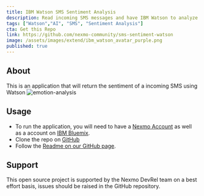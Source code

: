 ```yaml
---
title: IBM Watson SMS Sentiment Analysis
description: Read incoming SMS messages and have IBM Watson to analyze the messages
tags: ["Watson","AI", "SMS", "Sentiment Analysis"]
cta: Get this Repo
link: https://github.com/nexmo-community/sms-sentiment-watson
image: /assets/images/extend/ibm_watson_avatar_purple.png
published: true
---
```


## About
This is an application that will return the sentiment of a incoming SMS using Watson
![emotion-analysis](/assets/images/extend/emotion-analysis.png)

## Usage
- To run the application, you will need to have a [Nexmo Account](https://dashboard.nexmo.com/) as well as a account on [IBM Bluemix](https://console.ng.bluemix.net/).
- Clone the repo on [GitHub](https://github.com/nexmo-community/sms-sentiment-watson)
- Follow the [Readme on our GitHub page](https://raw.githubusercontent.com/nexmo-community/sms-sentiment-watson/master/README.md).

## Support
This open source project is supported by the Nexmo DevRel team on a best effort basis, issues should be raised in the GitHub repository.

